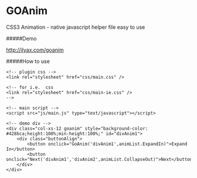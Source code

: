 GOAnim
======

CSS3 Animation - native javascript  helper file easy to use 

#####Demo

http://ilyax.com/goanim

#####How to use 

    <!-- plugin css -->
    <link rel="stylesheet" href="css/main.css" />
    
    <!-- for i.e.  css 
    <link rel="stylesheet" href="css/main-ie.css" />
    -->
    
    <!-- main script -->
    <script src="js/main.js" type="text/javascript"></script>
    
    <!-- demo div -->
    <div class="col-xs-12 goanim" style="background-color: #428bca;height:100%;min-height:100%;" id="divAnim1">
        <div class="buttonAlign">
            <button onclick="GoAnim('divAnim1',animList.ExpandIn)">Expand In</button>
            <button onclick="Next('divAnim1','divAnim2',animList.CollapseOut)">Next</button>
        </div>
    </div>
